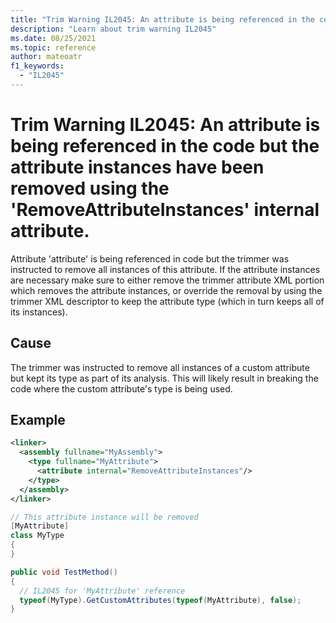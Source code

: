 ```yaml
---
title: "Trim Warning IL2045: An attribute is being referenced in the code but the attribute instances have been removed using the 'RemoveAttributeInstances' internal attribute."
description: "Learn about trim warning IL2045"
ms.date: 08/25/2021
ms.topic: reference
author: mateoatr
f1_keywords:
  - "IL2045"
---
```

# Trim Warning IL2045: An attribute is being referenced in the code but the attribute instances have been removed using the 'RemoveAttributeInstances' internal attribute.

Attribute 'attribute' is being referenced in code but the trimmer was instructed to remove all instances of this attribute. If the attribute instances are necessary make sure to either remove the trimmer attribute XML portion which removes the attribute instances, or override the removal by using the trimmer XML descriptor to keep the attribute type (which in turn keeps all of its instances).

## Cause

The trimmer was instructed to remove all instances of a custom attribute but kept its
type as part of its analysis. This will likely result in breaking the code where the
custom attribute's type is being used.

## Example

```xml
<linker>
  <assembly fullname="MyAssembly">
    <type fullname="MyAttribute">
      <attribute internal="RemoveAttributeInstances"/>
    </type>
  </assembly>
</linker>
```

```csharp
// This attribute instance will be removed
[MyAttribute]
class MyType
{
}

public void TestMethod()
{
  // IL2045 for 'MyAttribute' reference
  typeof(MyType).GetCustomAttributes(typeof(MyAttribute), false);
}
```
